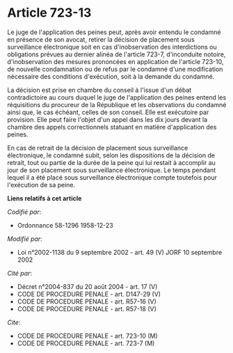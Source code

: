# Article 723-13

Le juge de l'application des peines peut, après avoir entendu le condamné en présence de son avocat, retirer la décision de
placement sous surveillance électronique soit en cas d'inobservation des interdictions ou obligations prévues au dernier
alinéa de l'article 723-7, d'inconduite notoire, d'inobservation des mesures prononcées en application de l'article 723-10,
de nouvelle condamnation ou de refus par le condamné d'une modification nécessaire des conditions d'exécution, soit à la
demande du condamné.

La décision est prise en chambre du conseil à l'issue d'un débat contradictoire au cours duquel le juge de l'application des
peines entend les réquisitions du procureur de la République et les observations du condamné ainsi que, le cas échéant,
celles de son conseil. Elle est exécutoire par provision. Elle peut faire l'objet d'un appel dans les dix jours devant la
chambre des appels correctionnels statuant en matière d'application des peines.

En cas de retrait de la décision de placement sous surveillance électronique, le condamné subit, selon les dispositions de la
décision de retrait, tout ou partie de la durée de la peine qui lui restait à accomplir au jour de son placement sous
surveillance électronique. Le temps pendant lequel il a été placé sous surveillance électronique compte toutefois pour
l'exécution de sa peine.

**Liens relatifs à cet article**

_Codifié par_:

  - Ordonnance 58-1296 1958-12-23

_Modifié par_:

  - Loi n°2002-1138 du 9 septembre 2002 - art. 49 (V) JORF 10 septembre 2002

_Cité par_:

  - Décret n°2004-837 du 20 août 2004 - art. 17 (V)
  - CODE DE PROCEDURE PENALE - art. D147-29 (V)
  - CODE DE PROCEDURE PENALE - art. R57-16 (V)
  - CODE DE PROCEDURE PENALE - art. R57-18 (V)

_Cite_:

  - CODE DE PROCEDURE PENALE - art. 723-10 (M)
  - CODE DE PROCEDURE PENALE - art. 723-7 (M)
